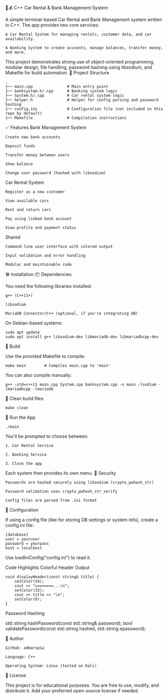🚗💰 C++ Car Rental & Bank Management System

A simple terminal-based Car Rental and Bank Management system written in C++. The app provides two core services:

    A Car Rental System for managing rentals, customer data, and car availability.

    A Banking System to create accounts, manage balances, transfer money, and more.

This project demonstrates strong use of object-oriented programming, modular design, file handling, password hashing using libsodium, and Makefile for build automation.
📁 Project Structure

    .
    ├── main.cpp               # Main entry point
    ├── banksystem.h/.cpp      # Banking system logic
    ├── System.h/.cpp          # Car rental system logic
    ├── helper.h               # Helper for config parsing and password hashing
    ├── config.ini             # Configuration file (not included in this repo by default)
    ├── Makefile               # Compilation instructions

✅ Features
Bank Management System

    Create new bank accounts

    Deposit funds

    Transfer money between users

    Show balance

    Change user password (hashed with libsodium)

Car Rental System

    Register as a new customer

    View available cars

    Rent and return cars

    Pay using linked bank account

    View profile and payment status

Shared

    Command-line user interface with colored output

    Input validation and error handling

    Modular and maintainable code

🛠️ Installation
📦 Dependencies

You need the following libraries installed:

    g++ (C++11+)

    libsodium

    MariaDB Connector/C++ (optional, if you're integrating DB)

On Debian-based systems:

    sudo apt update
    sudo apt install g++ libsodium-dev libmariadb-dev libmariadbcpp-dev

🔧 Build

Use the provided Makefile to compile:

    make main        # Compiles main.cpp to 'main'

You can also compile manually:

    g++ -std=c++11 main.cpp System.cpp banksystem.cpp -o main -lsodium -lmariadbcpp -lmariadb

🧹 Clean build files

    make clean

🚀 Run the App

    ./main

You'll be prompted to choose between:

    1. Car Rental Service

    2. Banking Service

    3. Close the app

Each system then provides its own menu.
🔐 Security

    Passwords are hashed securely using libsodium (crypto_pwhash_str)

    Password validation uses crypto_pwhash_str_verify

    Config files are parsed from .ini format

📝 Configuration

If using a config file (like for storing DB settings or system info), create a config.ini file:

    [database]
    user = youruser
    password = yourpass
    host = localhost

Use loadIniConfig("config.ini") to read it.

Code Highlights
Colorful Header Output

    void displayHeader(const string& title) {
        setColor(34);
        cout << "========...\n";
        setColor(33);
        cout << title << "\n";
        setColor(0);
    }

Password Hashing

std::string hashPassword(const std::string& password);
bool validatePassword(const std::string hashed, std::string epassword);

👤 Author

    GitHub: admarspia

    Language: C++

    Operating System: Linux (tested on Kali)

📄 License

This project is for educational purposes. You are free to use, modify, and distribute it. Add your preferred open-source license if needed.
